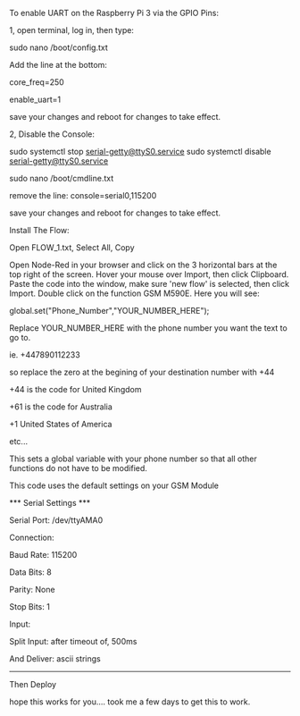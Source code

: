 To enable UART on the Raspberry Pi 3 via the GPIO Pins:

1, open terminal, log in, then type:

sudo nano /boot/config.txt

Add the line at the bottom:

core_freq=250

enable_uart=1

save your changes and reboot for changes to take effect.

2, Disable the Console:

sudo systemctl stop serial-getty@ttyS0.service
sudo systemctl disable serial-getty@ttyS0.service

sudo nano /boot/cmdline.txt

remove the line: console=serial0,115200

save your changes and reboot for changes to take effect.



Install The Flow:

Open FLOW_1.txt, Select All, Copy

Open Node-Red in your browser and click on the 3 horizontal bars at the top right of the screen.
Hover your mouse over Import, then click Clipboard.
Paste the code into the window, make sure 'new flow' is selected, then click Import.
Double click on the function GSM M590E.
Here you will see:

global.set("Phone_Number","YOUR_NUMBER_HERE");

Replace YOUR_NUMBER_HERE with the phone number you want the text to go to.

ie. +447890112233


so replace the zero at the begining of your destination number with +44 

+44 is the code for United Kingdom

+61 is the code for Australia

+1 United States of America

etc...

This sets a global variable with your phone number so that all other functions do not have to be modified.

This code uses the default settings on your GSM Module

*** Serial Settings ***



Serial Port: /dev/ttyAMA0


Connection:


Baud Rate: 115200

Data Bits: 8

Parity: None

Stop Bits: 1



Input:


Split Input: after timeout of, 500ms

And Deliver: ascii strings



***********************

Then Deploy

hope this works for you.... took me a few days to get this to work.
